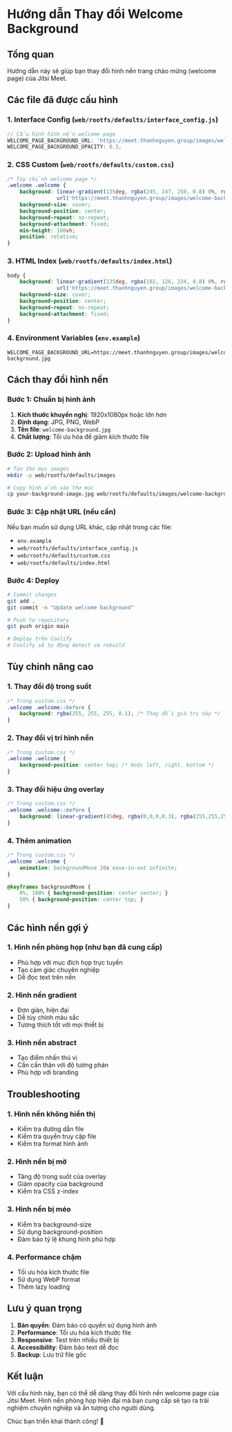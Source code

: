 # Hướng dẫn Thay đổi Welcome Background

## Tổng quan
Hướng dẫn này sẽ giúp bạn thay đổi hình nền trang chào mừng (welcome page) của Jitsi Meet.

## Các file đã được cấu hình

### 1. Interface Config (`web/rootfs/defaults/interface_config.js`)
```javascript
// Cấu hình hình nền welcome page
WELCOME_PAGE_BACKGROUND_URL: 'https://meet.thanhnguyen.group/images/welcome-background.jpg',
WELCOME_PAGE_BACKGROUND_OPACITY: 0.3,
```

### 2. CSS Custom (`web/rootfs/defaults/custom.css`)
```css
/* Tùy chỉnh welcome page */
.welcome .welcome {
    background: linear-gradient(135deg, rgba(245, 247, 250, 0.8) 0%, rgba(195, 207, 226, 0.8) 100%), 
                url('https://meet.thanhnguyen.group/images/welcome-background.jpg');
    background-size: cover;
    background-position: center;
    background-repeat: no-repeat;
    background-attachment: fixed;
    min-height: 100vh;
    position: relative;
}
```

### 3. HTML Index (`web/rootfs/defaults/index.html`)
```css
body {
    background: linear-gradient(135deg, rgba(102, 126, 234, 0.8) 0%, rgba(118, 75, 162, 0.8) 100%), 
                url('https://meet.thanhnguyen.group/images/welcome-background.jpg');
    background-size: cover;
    background-position: center;
    background-repeat: no-repeat;
    background-attachment: fixed;
}
```

### 4. Environment Variables (`env.example`)
```
WELCOME_PAGE_BACKGROUND_URL=https://meet.thanhnguyen.group/images/welcome-background.jpg
```

## Cách thay đổi hình nền

### Bước 1: Chuẩn bị hình ảnh
1. **Kích thước khuyến nghị**: 1920x1080px hoặc lớn hơn
2. **Định dạng**: JPG, PNG, WebP
3. **Tên file**: `welcome-background.jpg`
4. **Chất lượng**: Tối ưu hóa để giảm kích thước file

### Bước 2: Upload hình ảnh
```bash
# Tạo thư mục images
mkdir -p web/rootfs/defaults/images

# Copy hình ảnh vào thư mục
cp your-background-image.jpg web/rootfs/defaults/images/welcome-background.jpg
```

### Bước 3: Cập nhật URL (nếu cần)
Nếu bạn muốn sử dụng URL khác, cập nhật trong các file:
- `env.example`
- `web/rootfs/defaults/interface_config.js`
- `web/rootfs/defaults/custom.css`
- `web/rootfs/defaults/index.html`

### Bước 4: Deploy
```bash
# Commit changes
git add .
git commit -m "Update welcome background"

# Push to repository
git push origin main

# Deploy trên Coolify
# Coolify sẽ tự động detect và rebuild
```

## Tùy chỉnh nâng cao

### 1. Thay đổi độ trong suốt
```css
/* Trong custom.css */
.welcome .welcome::before {
    background: rgba(255, 255, 255, 0.1); /* Thay đổi giá trị này */
}
```

### 2. Thay đổi vị trí hình nền
```css
/* Trong custom.css */
.welcome .welcome {
    background-position: center top; /* Hoặc left, right, bottom */
}
```

### 3. Thay đổi hiệu ứng overlay
```css
/* Trong custom.css */
.welcome .welcome::before {
    background: linear-gradient(45deg, rgba(0,0,0,0.3), rgba(255,255,255,0.1));
}
```

### 4. Thêm animation
```css
/* Trong custom.css */
.welcome .welcome {
    animation: backgroundMove 20s ease-in-out infinite;
}

@keyframes backgroundMove {
    0%, 100% { background-position: center center; }
    50% { background-position: center top; }
}
```

## Các hình nền gợi ý

### 1. Hình nền phòng họp (như bạn đã cung cấp)
- Phù hợp với mục đích họp trực tuyến
- Tạo cảm giác chuyên nghiệp
- Dễ đọc text trên nền

### 2. Hình nền gradient
- Đơn giản, hiện đại
- Dễ tùy chỉnh màu sắc
- Tương thích tốt với mọi thiết bị

### 3. Hình nền abstract
- Tạo điểm nhấn thú vị
- Cần cẩn thận với độ tương phản
- Phù hợp với branding

## Troubleshooting

### 1. Hình nền không hiển thị
- Kiểm tra đường dẫn file
- Kiểm tra quyền truy cập file
- Kiểm tra format hình ảnh

### 2. Hình nền bị mờ
- Tăng độ trong suốt của overlay
- Giảm opacity của background
- Kiểm tra CSS z-index

### 3. Hình nền bị méo
- Kiểm tra background-size
- Sử dụng background-position
- Đảm bảo tỷ lệ khung hình phù hợp

### 4. Performance chậm
- Tối ưu hóa kích thước file
- Sử dụng WebP format
- Thêm lazy loading

## Lưu ý quan trọng

1. **Bản quyền**: Đảm bảo có quyền sử dụng hình ảnh
2. **Performance**: Tối ưu hóa kích thước file
3. **Responsive**: Test trên nhiều thiết bị
4. **Accessibility**: Đảm bảo text dễ đọc
5. **Backup**: Lưu trữ file gốc

## Kết luận

Với cấu hình này, bạn có thể dễ dàng thay đổi hình nền welcome page của Jitsi Meet. Hình nền phòng họp hiện đại mà bạn cung cấp sẽ tạo ra trải nghiệm chuyên nghiệp và ấn tượng cho người dùng.

Chúc bạn triển khai thành công! 🚀
